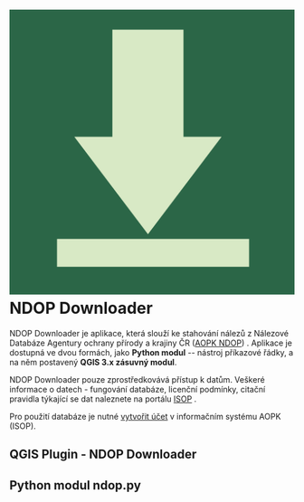 ![icon](icon.png) NDOP Downloader
=================================
NDOP Downloader je aplikace, která slouží ke stahování nálezů z Nálezové
Databáze Agentury ochrany přírody a krajiny ČR ([AOPK NDOP](https://portal.nature.cz/nd/))
. Aplikace je dostupná ve dvou formách, jako **Python modul** -- nástroj
příkazové řádky, a na něm postavený **QGIS 3.x zásuvný modul**. 


NDOP Downloader pouze zprostředkovává přístup k datům. Veškeré informace o datech - fungování databáze, licenční podmínky, citační pravidla týkající se dat naleznete na portálu
[ISOP](https://portal.nature.cz/publik_syst/ctihtmlpage.php?what=1021&nabidka=rozbalitModul&modulID=21)
.

Pro použití databáze je nutné
[vytvořit účet](https://idm.nature.cz/idm/#/registration) v informačním systému
 AOPK (ISOP).


QGIS Plugin - NDOP Downloader
-----------------------------




Python modul ndop.py
--------------------


